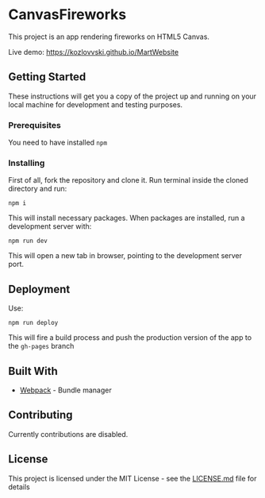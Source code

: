 # CanvasFireworks

This project is an app rendering fireworks on HTML5 Canvas.

Live demo: https://kozlovvski.github.io/MartWebsite

## Getting Started

These instructions will get you a copy of the project up and running on your local machine for development and testing purposes.

### Prerequisites

You need to have installed `npm`

### Installing

First of all, fork the repository and clone it. Run terminal inside the cloned directory and run:

```
npm i
```

This will install necessary packages. When packages are installed, run a development server with:

```
npm run dev
```

This will open a new tab in browser, pointing to the development server port.


## Deployment

Use: 

```
npm run deploy
```

This will fire a build process and push the production version of the app to the `gh-pages` branch

## Built With

* [Webpack](https://github.com/webpack/webpack) - Bundle manager

## Contributing

Currently contributions are disabled.

## License

This project is licensed under the MIT License - see the [LICENSE.md](LICENSE.md) file for details
